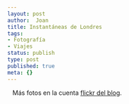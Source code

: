 ```yaml
---
layout: post
author:  Joan
title: Instantáneas de Londres
tags:
- Fotografía
- Viajes
status: publish
type: post
published: true
meta: {}
---
```

<img src="http://farm1.static.flickr.com/218/512248282_59a483dd32.jpg" alt="" class="center marco" />

<img src="http://farm1.static.flickr.com/228/512247748_71a27820a8.jpg" alt="" class="center marco" />

<img src="http://farm1.static.flickr.com/217/512203324_92c5dbe2df.jpg" alt="" class="center marco" />
Más fotos en la cuenta <a href="http://www.flickr.com/photos/lerion/">flickr del blog</a>.
